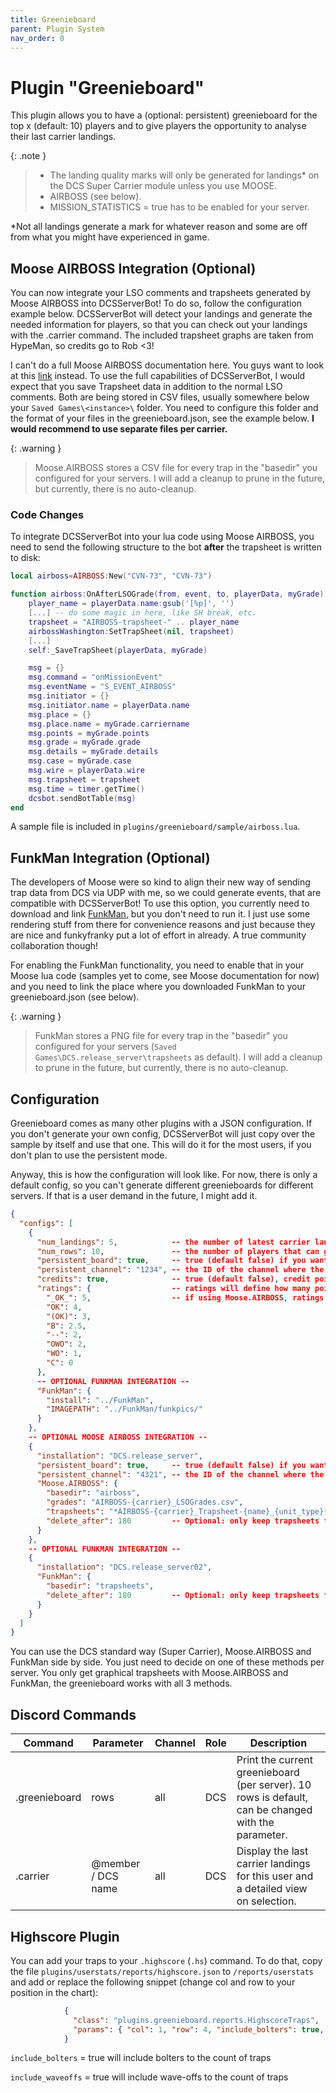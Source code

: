 ```yaml
---
title: Greenieboard
parent: Plugin System
nav_order: 0
---
```


# Plugin "Greenieboard"

This plugin allows you to have a (optional: persistent) greenieboard for the top x (default: 10) players and to give 
players the opportunity to analyse their last carrier landings.

{: .note }
> - The landing quality marks will only be generated for landings\* on the DCS Super Carrier module unless you use MOOSE.
> - AIRBOSS (see below).
> - MISSION_STATISTICS = true has to be enabled for your server.

*Not all landings generate a mark for whatever reason and some are off from what you might have experienced in game.

## Moose AIRBOSS Integration (Optional)

You can now integrate your LSO comments and trapsheets generated by Moose AIRBOSS into DCSServerBot!
To do so, follow the configuration example below. DCSServerBot will detect your landings and generate the needed 
information for players, so that you can check out your landings with the .carrier command.
The included trapsheet graphs are taken from HypeMan, so credits go to Rob <3!

I can't do a full Moose AIRBOSS documentation here. You guys want to look at this [link] instead. To use the
full capabilities of DCSServerBot, I would expect that you save Trapsheet data in addition to the normal LSO comments.
Both are being stored in CSV files, usually somewhere below your `Saved Games\<instance>\` folder. You need to configure
this folder and the format of your files in the greenieboard.json, see the example below.
**I would recommend to use separate files per carrier.**

{: .warning }
> Moose.AIRBOSS stores a CSV file for every trap in the "basedir" you configured for your servers.
> I will add a cleanup to prune in the future, but currently, there is no auto-cleanup.

### Code Changes

To integrate DCSServerBot into your lua code using Moose AIRBOSS, you need to send the following structure to the bot
**after** the trapsheet is written to disk:

```lua
local airboss=AIRBOSS:New("CVN-73", "CVN-73")

function airboss:OnAfterLSOGrade(from, event, to, playerData, myGrade)
    player_name = playerData.name:gsub('[%p]', '')
    [...] -- do some magic in here, like SH break, etc.
    trapsheet = "AIRBOSS-trapsheet-" .. player_name
    airbossWashington:SetTrapSheet(nil, trapsheet)
    [...]
    self:_SaveTrapSheet(playerData, myGrade)

    msg = {}
    msg.command = "onMissionEvent"
    msg.eventName = "S_EVENT_AIRBOSS"
    msg.initiator = {}
    msg.initiator.name = playerData.name
    msg.place = {}
    msg.place.name = myGrade.carriername
    msg.points = myGrade.points
    msg.grade = myGrade.grade
    msg.details = myGrade.details
    msg.case = myGrade.case
    msg.wire = playerData.wire
    msg.trapsheet = trapsheet
    msg.time = timer.getTime()
    dcsbot.sendBotTable(msg)
end 
```

A sample file is included in `plugins/greenieboard/sample/airboss.lua`.

## FunkMan Integration (Optional)

The developers of Moose were so kind to align their new way of sending trap data from DCS via UDP with me, so we could
generate events, that are compatible with DCSServerBot! To use this option, you currently need to download and link 
[FunkMan], but you don't need to run it. I just use some rendering stuff from there for convenience reasons and just
because they are nice and funkyfranky put a lot of effort in already. A true community collaboration though!

For enabling the FunkMan functionality, you need to enable that in your Moose lua code (samples yet to come, see Moose
documentation for now) and you need to link the place where you downloaded FunkMan to your greenieboard.json (see below).

{: .warning }
> FunkMan stores a PNG file for every trap in the "basedir" you configured for your servers
> (`Saved Games\DCS.release_server\trapsheets` as default). I will add a cleanup to prune in the future, but currently,
> there is no auto-cleanup.

## Configuration

Greenieboard comes as many other plugins with a JSON configuration. If you don't generate your own config, DCSServerBot
will just copy over the sample by itself and use that one. This will do it for the most users, if you don't plan to
use the persistent mode.

Anyway, this is how the configuration will look like. For now, there is only a default config, so you can't generate
different greenieboards for different servers. If that is a user demand in the future, I might add it.

```json
{
  "configs": [
    {
      "num_landings": 5,            -- the number of latest carrier landings you get, if you use the .carrier command
      "num_rows": 10,               -- the number of players that can get on the greenieboard (there might be discord limits)
      "persistent_board": true,     -- true (default false) if you want a persistent board displayed somewhere in your discord
      "persistent_channel": "1234", -- the ID of the channel where the greenieboard should be displayed
      "credits": true,              -- true (default false), credit points will be generated for every landing
      "ratings": {                  -- ratings will define how many points you get for which LSO rating (see SC documentation for details)
        "_OK_": 5,                  -- if using Moose.AIRBOSS, ratings will be taken from there!
        "OK": 4,
        "(OK)": 3,
        "B": 2.5,
        "--": 2,
        "OWO": 2,
        "WO": 1,
        "C": 0
      },
      -- OPTIONAL FUNKMAN INTEGRATION --
      "FunkMan": {
        "install": "../FunkMan",
        "IMAGEPATH": "../FunkMan/funkpics/"
      }
    },
    -- OPTIONAL MOOSE AIRBOSS INTEGRATION --
    {
      "installation": "DCS.release_server",
      "persistent_board": true,     -- true (default false) if you want a persistent board displayed somewhere in your discord
      "persistent_channel": "4321", -- the ID of the channel where the greenieboard should be displayed
      "Moose.AIRBOSS": {
        "basedir": "airboss",
        "grades": "AIRBOSS-{carrier}_LSOGrades.csv",
        "trapsheets": "*AIRBOSS-{carrier}_Trapsheet-{name}_{unit_type}*.csv",
        "delete_after": 180         -- Optional: only keep trapsheets for 180 days
      }
    },
    -- OPTIONAL FUNKMAN INTEGRATION --
    {
      "installation": "DCS.release_server02",
      "FunkMan": {
        "basedir": "trapsheets",
        "delete_after": 180         -- Optional: only keep trapsheets for 180 days
      }
    }
  ]
}
```

You can use the DCS standard way (Super Carrier), Moose.AIRBOSS and FunkMan side by side. You just need to decide on one
of these methods per server. You only get graphical trapsheets with Moose.AIRBOSS and FunkMan, the greenieboard works 
with all 3 methods.

## Discord Commands

| Command         | Parameter          | Channel       | Role      | Description                                                                                         |
|-----------------|--------------------|---------------|-----------|-----------------------------------------------------------------------------------------------------|
| .greenieboard   | rows               | all           | DCS       | Print the current greenieboard (per server). 10 rows is default, can be changed with the parameter. |
| .carrier        | @member / DCS name | all           | DCS       | Display the last carrier landings for this user and a detailed view on selection.                   |

## Highscore Plugin

You can add your traps to your `.highscore` (`.hs`) command. To do that, copy the file `plugins/userstats/reports/highscore.json`
to `/reports/userstats` and add or replace the following snippet (change col and row to your position in the chart):

```json
            {
              "class": "plugins.greenieboard.reports.HighscoreTraps",
              "params": { "col": 1, "row": 4, "include_bolters": true, "include_waveoffs": true }
            }
```

`include_bolters` = true will include bolters to the count of traps

`include_waveoffs` = true will include wave-offs to the count of traps

[link]: https://flightcontrol-master.github.io/MOOSE_DOCS_DEVELOP/Documentation/Ops.Airboss.html
[FunkMan]: https://github.com/funkyfranky/FunkMan
